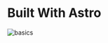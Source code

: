 # Built With Astro

![basics](https://github.com/Armored-22/difusion/tree/master/src/images/gif_logo_3.gif)


